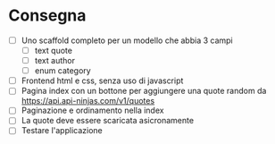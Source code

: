 # Consegna

- [ ] Uno scaffold completo per un modello che abbia 3 campi
  - [ ] text quote
  - [ ] text author
  - [ ] enum category

- [ ] Frontend html e css, senza uso di javascript
- [ ] Pagina index con un bottone per aggiungere una quote random da https://api.api-ninjas.com/v1/quotes
- [ ] Paginazione e ordinamento nella index
- [ ] La quote deve essere scaricata asicronamente
- [ ] Testare l'applicazione
